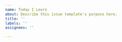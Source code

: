 ```yaml
---
name: Today I Learn
about: Describe this issue template's purpose here.
title: ''
labels: ''
assignees: ''

---
```



